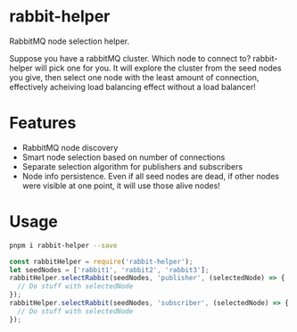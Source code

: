 # rabbit-helper
RabbitMQ node selection helper.

Suppose you have a rabbitMQ cluster. Which node to connect to? rabbit-helper will pick one for you. It will explore the cluster from the seed nodes you give, then select one node with the least amount of connection, effectively acheiving load balancing effect without a load balancer!

# Features
* RabbitMQ node discovery
* Smart node selection based on number of connections
* Separate selection algorithm for publishers and subscribers
* Node info persistence. Even if all seed nodes are dead, if other nodes were visible at one point, it will use those alive nodes!

# Usage
```bash
pnpm i rabbit-helper --save
```

```js
const rabbitHelper = require('rabbit-helper');
let seedNodes = ['rabbit1', 'rabbit2', 'rabbit3'];
rabbitHelper.selectRabbit(seedNodes, 'publisher', (selectedNode) => {
  // Do stuff with selectedNode
});
rabbitHelper.selectRabbit(seedNodes, 'subscriber', (selectedNode) => {
  // Do stuff with selectedNode
});
```
